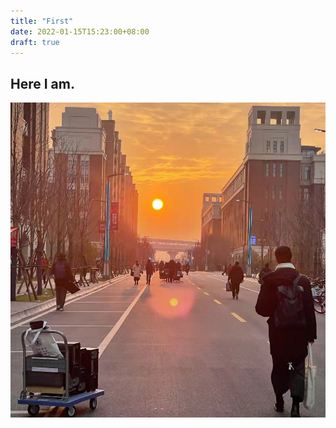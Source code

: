 ```yaml
---
title: "First"
date: 2022-01-15T15:23:00+08:00
draft: true
---
```


## Here I am.

![img](sunset.jpg)


